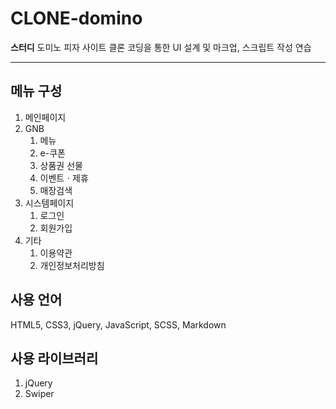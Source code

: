 # CLONE-domino

**스터디** 도미노 피자 사이트 클론 코딩을 통한 UI 설계 및
마크업, 스크립트 작성 연습

---


## 메뉴 구성

1. 메인페이지
2. GNB
    1. 메뉴
    2. e-쿠폰
    3. 상품권 선물
    4. 이벤트ㆍ제휴
    5. 매장검색
3. 시스템페이지
    1. 로그인
    2. 회원가입
4. 기타
    1. 이용약관
    2. 개인정보처리방침


## 사용 언어
HTML5, CSS3, jQuery, JavaScript, SCSS, Markdown

## 사용 라이브러리

1. jQuery
2. Swiper


